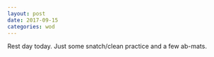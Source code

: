 ```yaml
---
layout: post
date: 2017-09-15
categories: wod
---
```


Rest day today. Just some snatch/clean practice and a few ab-mats.

